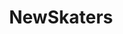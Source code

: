 ---
title: NewSkaters
crosslinks:
- livven
- OldSkaters
- me_irl
- Skatemeetups
- funny
- AskReddit
- modnews
- FullSkateVideos
- sodapoppin
- unexpectedfactorial
- 9sxz6g
- skatedog
- graffhelp
- howto
---